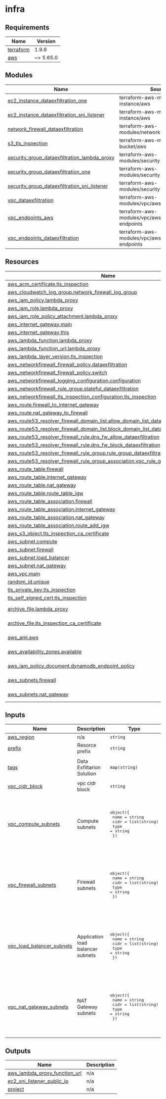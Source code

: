 # infra

<!-- BEGINNING OF PRE-COMMIT-TERRAFORM DOCS HOOK -->
## Requirements

| Name | Version |
|------|---------|
| <a name="requirement_terraform"></a> [terraform](#requirement\_terraform) | 1.9.6 |
| <a name="requirement_aws"></a> [aws](#requirement\_aws) | ~> 5.65.0 |

## Modules

| Name | Source | Version |
|------|--------|---------|
| <a name="module_ec2_instance_dataexfiltration_one"></a> [ec2\_instance\_dataexfiltration\_one](#module\_ec2\_instance\_dataexfiltration\_one) | terraform-aws-modules/ec2-instance/aws | 5.7.0 |
| <a name="module_ec2_instance_dataexfiltration_sni_listener"></a> [ec2\_instance\_dataexfiltration\_sni\_listener](#module\_ec2\_instance\_dataexfiltration\_sni\_listener) | terraform-aws-modules/ec2-instance/aws | 5.7.0 |
| <a name="module_network_firewall_dataexfiltration"></a> [network\_firewall\_dataexfiltration](#module\_network\_firewall\_dataexfiltration) | terraform-aws-modules/network-firewall/aws | 1.0.1 |
| <a name="module_s3_tls_inspection"></a> [s3\_tls\_inspection](#module\_s3\_tls\_inspection) | terraform-aws-modules/s3-bucket/aws | 4.1.1 |
| <a name="module_security_group_dataexfiltration_lambda_proxy"></a> [security\_group\_dataexfiltration\_lambda\_proxy](#module\_security\_group\_dataexfiltration\_lambda\_proxy) | terraform-aws-modules/security-group/aws | n/a |
| <a name="module_security_group_dataexfiltration_one"></a> [security\_group\_dataexfiltration\_one](#module\_security\_group\_dataexfiltration\_one) | terraform-aws-modules/security-group/aws | ~> 5.0 |
| <a name="module_security_group_dataexfiltration_sni_listener"></a> [security\_group\_dataexfiltration\_sni\_listener](#module\_security\_group\_dataexfiltration\_sni\_listener) | terraform-aws-modules/security-group/aws | n/a |
| <a name="module_vpc_dataexfiltration"></a> [vpc\_dataexfiltration](#module\_vpc\_dataexfiltration) | terraform-aws-modules/vpc/aws | 5.13.0 |
| <a name="module_vpc_endpoints_aws"></a> [vpc\_endpoints\_aws](#module\_vpc\_endpoints\_aws) | terraform-aws-modules/vpc/aws//modules/vpc-endpoints | 5.13.0 |
| <a name="module_vpc_endpoints_dataexfiltration"></a> [vpc\_endpoints\_dataexfiltration](#module\_vpc\_endpoints\_dataexfiltration) | terraform-aws-modules/vpc/aws//modules/vpc-endpoints | 5.13.0 |

## Resources

| Name | Type |
|------|------|
| [aws_acm_certificate.tls_inspection](https://registry.terraform.io/providers/hashicorp/aws/latest/docs/resources/acm_certificate) | resource |
| [aws_cloudwatch_log_group.network_firewall_log_group](https://registry.terraform.io/providers/hashicorp/aws/latest/docs/resources/cloudwatch_log_group) | resource |
| [aws_iam_policy.lambda_proxy](https://registry.terraform.io/providers/hashicorp/aws/latest/docs/resources/iam_policy) | resource |
| [aws_iam_role.lambda_proxy](https://registry.terraform.io/providers/hashicorp/aws/latest/docs/resources/iam_role) | resource |
| [aws_iam_role_policy_attachment.lambda_proxy](https://registry.terraform.io/providers/hashicorp/aws/latest/docs/resources/iam_role_policy_attachment) | resource |
| [aws_internet_gateway.main](https://registry.terraform.io/providers/hashicorp/aws/latest/docs/resources/internet_gateway) | resource |
| [aws_internet_gateway.this](https://registry.terraform.io/providers/hashicorp/aws/latest/docs/resources/internet_gateway) | resource |
| [aws_lambda_function.lambda_proxy](https://registry.terraform.io/providers/hashicorp/aws/latest/docs/resources/lambda_function) | resource |
| [aws_lambda_function_url.lambda_proxy](https://registry.terraform.io/providers/hashicorp/aws/latest/docs/resources/lambda_function_url) | resource |
| [aws_lambda_layer_version.tls_inspection](https://registry.terraform.io/providers/hashicorp/aws/latest/docs/resources/lambda_layer_version) | resource |
| [aws_networkfirewall_firewall_policy.dataexfiltration](https://registry.terraform.io/providers/hashicorp/aws/latest/docs/resources/networkfirewall_firewall_policy) | resource |
| [aws_networkfirewall_firewall_policy.switch](https://registry.terraform.io/providers/hashicorp/aws/latest/docs/resources/networkfirewall_firewall_policy) | resource |
| [aws_networkfirewall_logging_configuration.configuration](https://registry.terraform.io/providers/hashicorp/aws/latest/docs/resources/networkfirewall_logging_configuration) | resource |
| [aws_networkfirewall_rule_group.stateful_dataexfiltration](https://registry.terraform.io/providers/hashicorp/aws/latest/docs/resources/networkfirewall_rule_group) | resource |
| [aws_networkfirewall_tls_inspection_configuration.tls_inspection](https://registry.terraform.io/providers/hashicorp/aws/latest/docs/resources/networkfirewall_tls_inspection_configuration) | resource |
| [aws_route.firewall_to_internet_gateway](https://registry.terraform.io/providers/hashicorp/aws/latest/docs/resources/route) | resource |
| [aws_route.nat_gateway_to_firewall](https://registry.terraform.io/providers/hashicorp/aws/latest/docs/resources/route) | resource |
| [aws_route53_resolver_firewall_domain_list.allow_domain_list_dataexfiltration](https://registry.terraform.io/providers/hashicorp/aws/latest/docs/resources/route53_resolver_firewall_domain_list) | resource |
| [aws_route53_resolver_firewall_domain_list.block_domain_list_dataexfiltration](https://registry.terraform.io/providers/hashicorp/aws/latest/docs/resources/route53_resolver_firewall_domain_list) | resource |
| [aws_route53_resolver_firewall_rule.dns_fw_allow_dataexfiltration](https://registry.terraform.io/providers/hashicorp/aws/latest/docs/resources/route53_resolver_firewall_rule) | resource |
| [aws_route53_resolver_firewall_rule.dns_fw_block_dataexfiltration](https://registry.terraform.io/providers/hashicorp/aws/latest/docs/resources/route53_resolver_firewall_rule) | resource |
| [aws_route53_resolver_firewall_rule_group.rule_group_dataexfiltration](https://registry.terraform.io/providers/hashicorp/aws/latest/docs/resources/route53_resolver_firewall_rule_group) | resource |
| [aws_route53_resolver_firewall_rule_group_association.vpc_rule_group_dataexfiltration](https://registry.terraform.io/providers/hashicorp/aws/latest/docs/resources/route53_resolver_firewall_rule_group_association) | resource |
| [aws_route_table.firewall](https://registry.terraform.io/providers/hashicorp/aws/latest/docs/resources/route_table) | resource |
| [aws_route_table.internet_gateway](https://registry.terraform.io/providers/hashicorp/aws/latest/docs/resources/route_table) | resource |
| [aws_route_table.nat_gateway](https://registry.terraform.io/providers/hashicorp/aws/latest/docs/resources/route_table) | resource |
| [aws_route_table.route_table_igw](https://registry.terraform.io/providers/hashicorp/aws/latest/docs/resources/route_table) | resource |
| [aws_route_table_association.firewall](https://registry.terraform.io/providers/hashicorp/aws/latest/docs/resources/route_table_association) | resource |
| [aws_route_table_association.internet_gateway](https://registry.terraform.io/providers/hashicorp/aws/latest/docs/resources/route_table_association) | resource |
| [aws_route_table_association.nat_gateway](https://registry.terraform.io/providers/hashicorp/aws/latest/docs/resources/route_table_association) | resource |
| [aws_route_table_association.route_add_igw](https://registry.terraform.io/providers/hashicorp/aws/latest/docs/resources/route_table_association) | resource |
| [aws_s3_object.tls_inspection_ca_certificate](https://registry.terraform.io/providers/hashicorp/aws/latest/docs/resources/s3_object) | resource |
| [aws_subnet.compute](https://registry.terraform.io/providers/hashicorp/aws/latest/docs/resources/subnet) | resource |
| [aws_subnet.firewall](https://registry.terraform.io/providers/hashicorp/aws/latest/docs/resources/subnet) | resource |
| [aws_subnet.load_balancer](https://registry.terraform.io/providers/hashicorp/aws/latest/docs/resources/subnet) | resource |
| [aws_subnet.nat_gateway](https://registry.terraform.io/providers/hashicorp/aws/latest/docs/resources/subnet) | resource |
| [aws_vpc.main](https://registry.terraform.io/providers/hashicorp/aws/latest/docs/resources/vpc) | resource |
| [random_id.unique](https://registry.terraform.io/providers/hashicorp/random/latest/docs/resources/id) | resource |
| [tls_private_key.tls_inspection](https://registry.terraform.io/providers/hashicorp/tls/latest/docs/resources/private_key) | resource |
| [tls_self_signed_cert.tls_inspection](https://registry.terraform.io/providers/hashicorp/tls/latest/docs/resources/self_signed_cert) | resource |
| [archive_file.lambda_proxy](https://registry.terraform.io/providers/hashicorp/archive/latest/docs/data-sources/file) | data source |
| [archive_file.tls_inspection_ca_certificate](https://registry.terraform.io/providers/hashicorp/archive/latest/docs/data-sources/file) | data source |
| [aws_ami.aws](https://registry.terraform.io/providers/hashicorp/aws/latest/docs/data-sources/ami) | data source |
| [aws_availability_zones.available](https://registry.terraform.io/providers/hashicorp/aws/latest/docs/data-sources/availability_zones) | data source |
| [aws_iam_policy_document.dynamodb_endpoint_policy](https://registry.terraform.io/providers/hashicorp/aws/latest/docs/data-sources/iam_policy_document) | data source |
| [aws_subnets.firewall](https://registry.terraform.io/providers/hashicorp/aws/latest/docs/data-sources/subnets) | data source |
| [aws_subnets.nat_gateway](https://registry.terraform.io/providers/hashicorp/aws/latest/docs/data-sources/subnets) | data source |

## Inputs

| Name | Description | Type | Default | Required |
|------|-------------|------|---------|:--------:|
| <a name="input_aws_region"></a> [aws\_region](#input\_aws\_region) | n/a | `string` | `"eu-west-3"` | no |
| <a name="input_prefix"></a> [prefix](#input\_prefix) | Resorce prefix | `string` | `"dex"` | no |
| <a name="input_tags"></a> [tags](#input\_tags) | Data Exfiltarion Solution | `map(string)` | <pre>{<br/>  "CreatedBy": "Terraform"<br/>}</pre> | no |
| <a name="input_vpc_cidr_block"></a> [vpc\_cidr\_block](#input\_vpc\_cidr\_block) | vpc cidr block | `string` | `"10.0.0.0/16"` | no |
| <a name="input_vpc_compute_subnets"></a> [vpc\_compute\_subnets](#input\_vpc\_compute\_subnets) | Compute subnets | <pre>object({<br/>    name = string<br/>    cidr = list(string)<br/>    type = string<br/>  })</pre> | <pre>{<br/>  "cidr": [<br/>    "10.0.1.0/24",<br/>    "10.0.2.0/24",<br/>    "10.0.2.0/24"<br/>  ],<br/>  "name": "compute",<br/>  "type": "private"<br/>}</pre> | no |
| <a name="input_vpc_firewall_subnets"></a> [vpc\_firewall\_subnets](#input\_vpc\_firewall\_subnets) | Firewall subnets | <pre>object({<br/>    name = string<br/>    cidr = list(string)<br/>    type = string<br/>  })</pre> | <pre>{<br/>  "cidr": [<br/>    "10.0.104.0/24",<br/>    "10.0.105.0/24",<br/>    "10.0.106.0/24"<br/>  ],<br/>  "name": "fw",<br/>  "type": "public"<br/>}</pre> | no |
| <a name="input_vpc_load_balancer_subnets"></a> [vpc\_load\_balancer\_subnets](#input\_vpc\_load\_balancer\_subnets) | Application load balancer subnets | <pre>object({<br/>    name = string<br/>    cidr = list(string)<br/>    type = string<br/>  })</pre> | <pre>{<br/>  "cidr": [<br/>    "10.0.107.0/24",<br/>    "10.0.108.0/24",<br/>    "10.0.109.0/24"<br/>  ],<br/>  "name": "lb",<br/>  "type": "public"<br/>}</pre> | no |
| <a name="input_vpc_nat_gateway_subnets"></a> [vpc\_nat\_gateway\_subnets](#input\_vpc\_nat\_gateway\_subnets) | NAT Gateway subnets | <pre>object({<br/>    name = string<br/>    cidr = list(string)<br/>    type = string<br/>  })</pre> | <pre>{<br/>  "cidr": [<br/>    "10.0.101.0/24",<br/>    "10.0.102.0/24",<br/>    "10.0.103.0/24"<br/>  ],<br/>  "name": "natgw",<br/>  "type": "public"<br/>}</pre> | no |

## Outputs

| Name | Description |
|------|-------------|
| <a name="output_aws_lambda_proxy_function_url"></a> [aws\_lambda\_proxy\_function\_url](#output\_aws\_lambda\_proxy\_function\_url) | n/a |
| <a name="output_ec2_sni_listener_public_ip"></a> [ec2\_sni\_listener\_public\_ip](#output\_ec2\_sni\_listener\_public\_ip) | n/a |
| <a name="output_project"></a> [project](#output\_project) | n/a |
<!-- END OF PRE-COMMIT-TERRAFORM DOCS HOOK -->
